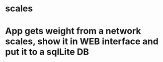 # scales
# App gets weight from a network scales, show it in WEB interface and put it to a sqlLite DB
